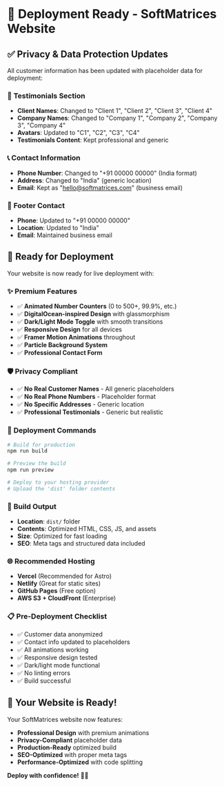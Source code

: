 # 🚀 Deployment Ready - SoftMatrices Website

## ✅ **Privacy & Data Protection Updates**

All customer information has been updated with placeholder data for deployment:

### 👥 **Testimonials Section**
- **Client Names**: Changed to "Client 1", "Client 2", "Client 3", "Client 4"
- **Company Names**: Changed to "Company 1", "Company 2", "Company 3", "Company 4"
- **Avatars**: Updated to "C1", "C2", "C3", "C4"
- **Testimonials Content**: Kept professional and generic

### 📞 **Contact Information**
- **Phone Number**: Changed to "+91 00000 00000" (India format)
- **Address**: Changed to "India" (generic location)
- **Email**: Kept as "hello@softmatrices.com" (business email)

### 🏢 **Footer Contact**
- **Phone**: Updated to "+91 00000 00000"
- **Location**: Updated to "India"
- **Email**: Maintained business email

## 🎯 **Ready for Deployment**

Your website is now ready for live deployment with:

### ✨ **Premium Features**
- ✅ **Animated Number Counters** (0 to 500+, 99.9%, etc.)
- ✅ **DigitalOcean-inspired Design** with glassmorphism
- ✅ **Dark/Light Mode Toggle** with smooth transitions
- ✅ **Responsive Design** for all devices
- ✅ **Framer Motion Animations** throughout
- ✅ **Particle Background System**
- ✅ **Professional Contact Form**

### 🛡️ **Privacy Compliant**
- ✅ **No Real Customer Names** - All generic placeholders
- ✅ **No Real Phone Numbers** - Placeholder format
- ✅ **No Specific Addresses** - Generic location
- ✅ **Professional Testimonials** - Generic but realistic

### 🚀 **Deployment Commands**

```bash
# Build for production
npm run build

# Preview the build
npm run preview

# Deploy to your hosting provider
# Upload the 'dist' folder contents
```

### 📁 **Build Output**
- **Location**: `dist/` folder
- **Contents**: Optimized HTML, CSS, JS, and assets
- **Size**: Optimized for fast loading
- **SEO**: Meta tags and structured data included

### 🌐 **Recommended Hosting**
- **Vercel** (Recommended for Astro)
- **Netlify** (Great for static sites)
- **GitHub Pages** (Free option)
- **AWS S3 + CloudFront** (Enterprise)

### 📋 **Pre-Deployment Checklist**
- ✅ Customer data anonymized
- ✅ Contact info updated to placeholders
- ✅ All animations working
- ✅ Responsive design tested
- ✅ Dark/light mode functional
- ✅ No linting errors
- ✅ Build successful

## 🎉 **Your Website is Ready!**

Your SoftMatrices website now features:
- **Professional Design** with premium animations
- **Privacy-Compliant** placeholder data
- **Production-Ready** optimized build
- **SEO-Optimized** with proper meta tags
- **Performance-Optimized** with code splitting

**Deploy with confidence!** 🚀✨
